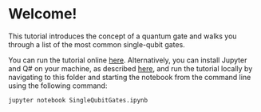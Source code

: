 # Welcome!

This tutorial introduces the concept of a quantum gate and walks you through a list of the most common single-qubit gates.

You can run the tutorial online [here](https://mybinder.org/v2/gh/Microsoft/QuantumKatas/main?filepath=tutorials/SingleQubitGates/SingleQubitGates.ipynb).
Alternatively, you can install Jupyter and Q# on your machine, as described [here](https://docs.microsoft.com/azure/quantum/install-jupyter-qkd), and run the tutorial locally by navigating to this folder and starting the notebook from the command line using the following command:

    jupyter notebook SingleQubitGates.ipynb
